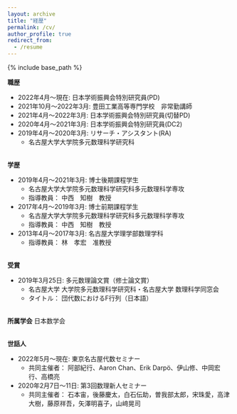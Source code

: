 ```yaml
---
layout: archive
title: "経歴"
permalink: /cv/
author_profile: true
redirect_from:
  - /resume
---
```


{% include base_path %}
<br />
  
  
<b>職歴</b>
- 2022年4月～現在: 日本学術振興会特別研究員(PD)
- 2021年10月～2022年3月: 豊田工業高等専門学校　非常勤講師
- 2021年4月〜2022年3月: 日本学術振興会特別研究員(切替PD)
- 2020年4月～2021年3月: 日本学術振興会特別研究員(DC2)
- 2019年4月～2020年3月: リサーチ・アシスタント(RA)
  * 名古屋大学大学院多元数理科学研究科

<br><b>学歴</b>
- 2019年4月～2021年3月: 博士後期課程学生
  * 名古屋大学大学院多元数理科学研究科多元数理科学専攻
  * 指導教員： 中西　知樹　教授
- 2017年4月～2019年3月: 博士前期課程学生
  * 名古屋大学大学院多元数理科学研究科多元数理科学専攻
  * 指導教員： 中西　知樹　教授
- 2013年4月～2017年3月: 名古屋大学理学部数理学科
  * 指導教員： 林　孝宏　准教授
  
<br><b>受賞</b>
- 2019年3月25日: 多元数理論文賞（修士論文賞）
  *	名古屋大学 大学院多元数理科学研究科・名古屋大学 数理科学同窓会
  * タイトル： 団代数におけるF行列（日本語）

<br><b>所属学会</b>
日本数学会

 
<br><b>世話人</b>
- 2022年5月～現在: 東京名古屋代数セミナー
  *  共同主催者：
阿部紀行、Aaron Chan、Erik Darpö、伊山修、中岡宏行、高橋亮
- 2020年2月7日～11日: 第3回数理新人セミナー
  *  共同主催者：
石本宙，後藤慶太，白石伝助，曽我部太郎，宋珠愛，高津大樹，藤原祥吾，矢澤明喜子，山﨑晃司
